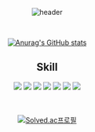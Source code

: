 <div align="center"> 
  
![header](https://capsule-render.vercel.app/api?type=rounded&color=timeGradient&text=Welcome%20to%20shihan00321%20GitHub%20&fontSize=40&fontAlignY=50&fontAlign=50&height=180)

<br/>

[![Anurag's GitHub stats](https://github-readme-stats.vercel.app/api?username=shihan00321)](https://github.com/anuraghazra/github-readme-stats)

<h2>Skill</h2>
<img src="https://img.shields.io/badge/JAVA-007396?style=for-the-badge&logo=Java&logoColor=white">
<img src="https://img.shields.io/badge/Spring-6DB33F?style=for-the-badge&logo=Spring&logoColor=white">
<img src="https://img.shields.io/badge/MySQL-4479A1?style=for-the-badge&logo=MySQL&logoColor=white">
<img src="https://img.shields.io/badge/aws-232F3E?style=for-the-badge&logo=Amazon aws&logoColor=white">
<img src="https://img.shields.io/badge/Eclipse-2C2255?style=for-the-badge&logo=Eclipse%20IDE&logoColor=white">
<img src="https://img.shields.io/badge/github-181717?style=for-the-badge&logo=github&logoColor=white">
<img src="https://img.shields.io/badge/VSCode-007ACC?style=for-the-badge&logo=VisualStudioCode&logoColor=white">

<br/>
<br/>
<br/>

[![Solved.ac프로필](http://mazassumnida.wtf/api/generate_badge?boj=shihan001)](https://solved.ac/{handle})

</div>
